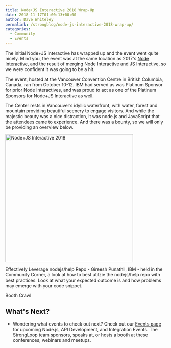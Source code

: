 ```yaml
---
title: Node+JS Interactive 2018 Wrap-Up
date: 2018-11-17T01:00:13+00:00
author: Dave Whiteley
permalink: /strongblog/node-js-interactive-2018-wrap-up/
categories:
  - Community
  - Events
---
```


The initial Node+JS Interactive has wrapped up and the event went quite nicely. Mind you, the event was at the same location as 2017's [Node Interactive](https://strongloop.com/strongblog/node-interactive-2017-wrap-up/), and the result of merging Node Interactive and JS Interactive, so we were confident it was going to be a hit.

The event, hosted at the Vancouver Convention Centre in British Columbia, Canada, ran from October 10-12. IBM had served as was Platinum Sponsor for prior Node Interactives, and was proud to act as one of the Platinum Sponsors for Node+JS Interactive as well.

The Center rests in Vancouver’s idyllic waterfront, with water, forest and mountain providing beautiful scenery to engage visitors. And while the majestic beauty was a nice distraction, it was node.js and JavaScript that the attendees came to experience. And there was a bounty, so we will only be providing an overview below. 

<!--more-->
<img src="https://strongloop.com/blog-assets/2018/09/node+js-interactive.png" alt="Node+JS Interactive 2018" style="width: 400px"/>


Effectively Leverage nodejs/help Repo - Gireesh Punathil, IBM - held in the Community Corner, a look at how to best utilzie the nodejs/help repo with best practices. Look at what your expected outcome is and how problems may emerge with your code snippet.


Booth Crawl

## What's Next?

- Wondering what events to check out next? Check out our [Events page](https://strongloop.com/events/) for upcoming Node.js, API Development, and Integration Events. The StrongLoop team sponsors, speaks at, or hosts a booth at these conferences, webinars and meetups. 
